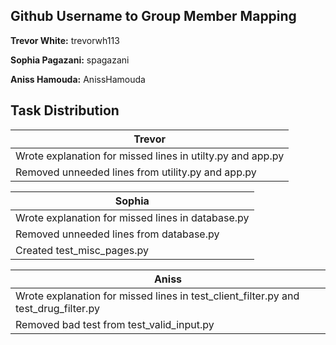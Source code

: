 ## Github Username to Group Member Mapping
**Trevor White:** trevorwh113

**Sophia Pagazani:** spagazani

**Aniss Hamouda:** AnissHamouda

## Task Distribution

| Trevor |
| -----  |
| Wrote explanation for missed lines in utilty.py and app.py |
| Removed unneeded lines from utility.py and app.py |

| Sophia |
| -----  |
| Wrote explanation for missed lines in database.py |
| Removed unneeded lines from database.py |
| Created test_misc_pages.py |

| Aniss |
| -----  |
| Wrote explanation for missed lines in test_client_filter.py and test_drug_filter.py |
| Removed bad test from test_valid_input.py |

